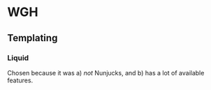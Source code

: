# WGH

## Templating

### Liquid

Chosen because it was a) _not_ Nunjucks, and b) has a lot of available features.